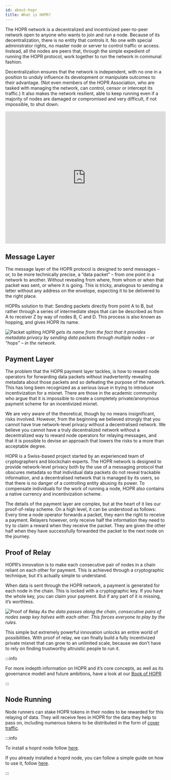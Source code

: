 ```yaml
---
id: about-hopr
title: What is HOPR?
---
```


The HOPR network is a decentralized and incentivized peer-to-peer network open to anyone who wants to join and run a node. Because of its decentralization, there is no entity that controls it. No one with special administrator rights, no master node or server to control traffic or access. Instead, all the nodes are peers that, through the simple expedient of running the HOPR protocol, work together to run the network in communal fashion.

Decentralization ensures that the network is independent, with no one in a position to unduly influence its development or manipulate outcomes to their advantage. (Not even members of the HOPR Association, who are tasked with managing the network, can control, censor or intercept its traffic.) It also makes the network resilient, able to keep running even if a majority of nodes are damaged or compromised and very difficult, if not impossible, to shut down.

<iframe width="100%" height="415" src="https://www.youtube.com/embed/2ftZdR09KbU" title="HOPR Token and the HOPR Network" frameborder="0" allow="accelerometer; autoplay; clipboard-write; encrypted-media; gyroscope; picture-in-picture" allowfullscreen=""></iframe>

## Message Layer 

The message layer of the HOPR protocol is designed to send messages – or, to be more technically precise, a “data packet” – from one point in a network to another.  Without revealing from where, from whom or when that packet was sent, or where it is going. This is tricky, analogous to sending a letter without any address on the envelope, expecting it to be delivered to the right place.

HOPRs solution to that: Sending packets directly from point A to B, but rather through a series of intermediate steps that can be described as from A to receiver Z by way of nodes B, C and D. This process is also known as hopping, and gives HOPR its name.

![Packet spliting](/img/core/packet_spliting.gif)
*HOPR gets its name from the fact that it provides metadata privacy by sending data packets through multiple nodes – or “hops” – in the network.*

## Payment Layer

The problem that the HOPR payment layer tackles, is how to reward node operators for forwarding data packets without inadvertently revealing metadata about those packets and so defeating the purpose of the network. This has long been recognized as a serious issue in trying to introduce incentivization for a mixnet. There are those in the academic community who argue that it is impossible to create a completely private/anonymous payment scheme for an incentivized mixnet.

We are very aware of the theoretical, though by no means insignificant, risks involved. However, from the beginning we believed strongly that you cannot have true network-level privacy without a decentralised network. We believe you cannot have a truly decentralized network without a decentralized way to reward node operators for relaying messages, and that it is possible to devise an approach that lowers the risks to a more than acceptable degree.

HOPR is a Swiss-based project started by an experienced team of cryptographers and blockchain experts. The HOPR network is designed to provide network-level privacy both by the use of a messaging protocol that obscures metadata so that individual data packets do not reveal trackable information, and a decentralised network that is managed by its users, so that there is no danger of a controlling entity abusing its power. To compensate individuals for the work of running a node, HOPR also contains a native currency and incentivization scheme.

The details of the payment layer are complex, but at the heart of it lies our proof-of-relay scheme. On a high level, it can be understood as follows: Every time a node operator forwards a packet, they earn the right to receive a payment. Relayers however, only receive half the information they need to try to claim a reward when they receive the packet. They are given the other half when they have successfully forwarded the packet to the next node on the journey.

## Proof of Relay

HOPR’s innovation is to make each consecutive pair of nodes in a chain reliant on each other for payment. This is achieved through a cryptographic technique, but it’s actually simple to understand.

When data is sent through the HOPR network, a payment is generated for each node in the chain. This is locked with a cryptographic key. If you have the whole key, you can claim your payment. But if any part of it is missing, it’s worthless.

![Proof of Relay](/img/core/proof_of_relay.gif)
*As the data passes along the chain, consecutive pairs of nodes swap key halves with each other. This forces everyone to play by the rules.*

This simple but extremely powerful innovation unlocks an entire world of possibilities. With proof of relay, we can finally build a fully incentivized private mixnet that can grow to an unlimited scale, because we don’t have to rely on finding trustworthy altruistic people to run it.

:::info

For more indepth information on HOPR and it’s core concepts, as well as its governance modell and future ambitions, have a look at our [Book of HOPR](https://hoprnet.org/assets/documents/Book_of_HOPR_v1.pdf)

:::

## Node Running

Node runners can stake HOPR tokens in their nodes to be rewarded for this relaying of data. They will receive fees in HOPR for the data they help to pass on, including numerous tokens to be distributed in the form of [cover traffic](core/cover-traffic).

:::info

To install a hoprd node follow [here](node/start-here).

If you already installed a hoprd node, you can follow a simple guide on how to use it, follow [here](node/guide-using-a-hoprd-node).

:::
